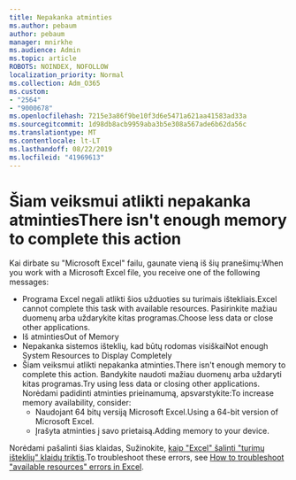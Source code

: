 ```yaml
---
title: Nepakanka atminties
ms.author: pebaum
author: pebaum
manager: mnirkhe
ms.audience: Admin
ms.topic: article
ROBOTS: NOINDEX, NOFOLLOW
localization_priority: Normal
ms.collection: Adm_O365
ms.custom:
- "2564"
- "9000678"
ms.openlocfilehash: 7215e3a86f9be10f3d6e5471a621aa41583ad33a
ms.sourcegitcommit: 1d98db8acb9959aba3b5e308a567ade6b62da56c
ms.translationtype: MT
ms.contentlocale: lt-LT
ms.lasthandoff: 08/22/2019
ms.locfileid: "41969613"
---
```

# <a name="there-isnt-enough-memory-to-complete-this-action"></a><span data-ttu-id="d0d20-102">Šiam veiksmui atlikti nepakanka atminties</span><span class="sxs-lookup"><span data-stu-id="d0d20-102">There isn't enough memory to complete this action</span></span>

<span data-ttu-id="d0d20-103">Kai dirbate su "Microsoft Excel" failu, gaunate vieną iš šių pranešimų:</span><span class="sxs-lookup"><span data-stu-id="d0d20-103">When you work with a Microsoft Excel file, you receive one of the following messages:</span></span>

- <span data-ttu-id="d0d20-104">Programa Excel negali atlikti šios užduoties su turimais ištekliais.</span><span class="sxs-lookup"><span data-stu-id="d0d20-104">Excel cannot complete this task with available resources.</span></span> <span data-ttu-id="d0d20-105">Pasirinkite mažiau duomenų arba uždarykite kitas programas.</span><span class="sxs-lookup"><span data-stu-id="d0d20-105">Choose less data or close other applications.</span></span>
- <span data-ttu-id="d0d20-106">Iš atminties</span><span class="sxs-lookup"><span data-stu-id="d0d20-106">Out of Memory</span></span>
- <span data-ttu-id="d0d20-107">Nepakanka sistemos išteklių, kad būtų rodomas visiškai</span><span class="sxs-lookup"><span data-stu-id="d0d20-107">Not enough System Resources to Display Completely</span></span>
- <span data-ttu-id="d0d20-108">Šiam veiksmui atlikti nepakanka atminties.</span><span class="sxs-lookup"><span data-stu-id="d0d20-108">There isn't enough memory to complete this action.</span></span> <span data-ttu-id="d0d20-109">Bandykite naudoti mažiau duomenų arba uždaryti kitas programas.</span><span class="sxs-lookup"><span data-stu-id="d0d20-109">Try using less data or closing other applications.</span></span> <span data-ttu-id="d0d20-110">Norėdami padidinti atminties prieinamumą, apsvarstykite:</span><span class="sxs-lookup"><span data-stu-id="d0d20-110">To increase memory availability, consider:</span></span> 
    - <span data-ttu-id="d0d20-111">Naudojant 64 bitų versiją Microsoft Excel.</span><span class="sxs-lookup"><span data-stu-id="d0d20-111">Using a 64-bit version of Microsoft Excel.</span></span>
    - <span data-ttu-id="d0d20-112">Įrašyta atminties į savo prietaisą.</span><span class="sxs-lookup"><span data-stu-id="d0d20-112">Adding memory to your device.</span></span>

<span data-ttu-id="d0d20-113">Norėdami pašalinti šias klaidas, Sužinokite, [kaip "Excel" šalinti "turimų išteklių" klaidų triktis](https://docs.microsoft.com/office/troubleshoot/excel/available-resources-errors).</span><span class="sxs-lookup"><span data-stu-id="d0d20-113">To troubleshoot these errors, see [How to troubleshoot "available resources" errors in Excel](https://docs.microsoft.com/office/troubleshoot/excel/available-resources-errors).</span></span>